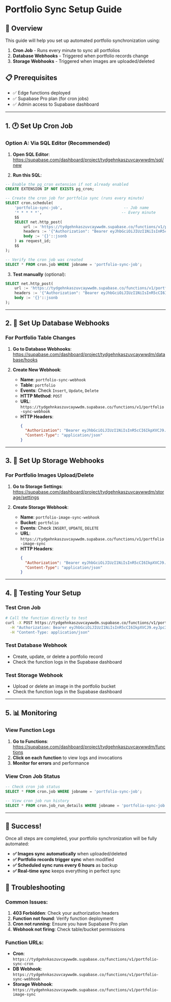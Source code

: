 # Portfolio Sync Setup Guide

## 🎯 Overview
This guide will help you set up automated portfolio synchronization using:
1. **Cron Job** - Runs every minute to sync all portfolios
2. **Database Webhooks** - Triggered when portfolio records change
3. **Storage Webhooks** - Triggered when images are uploaded/deleted

## 📋 Prerequisites
- ✅ Edge functions deployed
- ✅ Supabase Pro plan (for cron jobs)
- ✅ Admin access to Supabase dashboard

---

## 1. 🕐 Set Up Cron Job

### Option A: Via SQL Editor (Recommended)
1. **Open SQL Editor**: https://supabase.com/dashboard/project/tydgehnkaszuvcaywwdm/sql/new

2. **Run this SQL**:
```sql
-- Enable the pg_cron extension if not already enabled
CREATE EXTENSION IF NOT EXISTS pg_cron;

-- Create the cron job for portfolio sync (runs every minute)
SELECT cron.schedule(
    'portfolio-sync-job',                           -- Job name
    '* * * * *',                                   -- Every minute
    $$
    SELECT net.http_post(
        url := 'https://tydgehnkaszuvcaywwdm.supabase.co/functions/v1/portfolio-sync-cron',
        headers := '{"Authorization": "Bearer eyJhbGciOiJIUzI1NiIsInR5cCI6IkpXVCJ9.eyJpc3MiOiJzdXBhYmFzZSIsInJlZiI6InR5ZGdlaG5rYXN6dXZjYXl3d2RtIiwicm9sZSI6ImFub24iLCJpYXQiOjE3NDI0NDg0OTcsImV4cCI6MjA1ODAyNDQ5N30.YpQdD8zSpel_JmAVS3oL_esnNRSUY5mNVhPomZWCYQI", "Content-Type": "application/json"}'::jsonb,
        body := '{}'::jsonb
    ) as request_id;
    $$
);

-- Verify the cron job was created
SELECT * FROM cron.job WHERE jobname = 'portfolio-sync-job';
```

3. **Test manually** (optional):
```sql
SELECT net.http_post(
    url := 'https://tydgehnkaszuvcaywwdm.supabase.co/functions/v1/portfolio-sync-cron',
    headers := '{"Authorization": "Bearer eyJhbGciOiJIUzI1NiIsInR5cCI6IkpXVCJ9.eyJpc3MiOiJzdXBhYmFzZSIsInJlZiI6InR5ZGdlaG5rYXN6dXZjYXl3d2RtIiwicm9sZSI6ImFub24iLCJpYXQiOjE3NDI0NDg0OTcsImV4cCI6MjA1ODAyNDQ5N30.YpQdD8zSpel_JmAVS3oL_esnNRSUY5mNVhPomZWCYQI", "Content-Type": "application/json"}'::jsonb,
    body := '{}'::jsonb
);
```

---

## 2. 🔗 Set Up Database Webhooks

### For Portfolio Table Changes
1. **Go to Database Webhooks**: https://supabase.com/dashboard/project/tydgehnkaszuvcaywwdm/database/hooks

2. **Create New Webhook**:
   - **Name**: `portfolio-sync-webhook`
   - **Table**: `portfolio`
   - **Events**: Check `Insert`, `Update`, `Delete`
   - **HTTP Method**: `POST`
   - **URL**: `https://tydgehnkaszuvcaywwdm.supabase.co/functions/v1/portfolio-sync-webhook`
   - **HTTP Headers**: 
     ```json
     {
       "Authorization": "Bearer eyJhbGciOiJIUzI1NiIsInR5cCI6IkpXVCJ9.eyJpc3MiOiJzdXBhYmFzZSIsInJlZiI6InR5ZGdlaG5rYXN6dXZjYXl3d2RtIiwicm9sZSI6ImFub24iLCJpYXQiOjE3NDI0NDg0OTcsImV4cCI6MjA1ODAyNDQ5N30.YpQdD8zSpel_JmAVS3oL_esnNRSUY5mNVhPomZWCYQI",
       "Content-Type": "application/json"
     }
     ```

---

## 3. 📁 Set Up Storage Webhooks

### For Portfolio Images Upload/Delete
1. **Go to Storage Settings**: https://supabase.com/dashboard/project/tydgehnkaszuvcaywwdm/storage/settings

2. **Create Storage Webhook**:
   - **Name**: `portfolio-image-sync-webhook`
   - **Bucket**: `portfolio`
   - **Events**: Check `INSERT`, `UPDATE`, `DELETE`
   - **URL**: `https://tydgehnkaszuvcaywwdm.supabase.co/functions/v1/portfolio-image-sync`
   - **HTTP Headers**:
     ```json
     {
       "Authorization": "Bearer eyJhbGciOiJIUzI1NiIsInR5cCI6IkpXVCJ9.eyJpc3MiOiJzdXBhYmFzZSIsInJlZiI6InR5ZGdlaG5rYXN6dXZjYXl3d2RtIiwicm9sZSI6ImFub24iLCJpYXQiOjE3NDI0NDg0OTcsImV4cCI6MjA1ODAyNDQ5N30.YpQdD8zSpel_JmAVS3oL_esnNRSUY5mNVhPomZWCYQI",
       "Content-Type": "application/json"
     }
     ```

---

## 4. 🧪 Testing Your Setup

### Test Cron Job
```bash
# Call the function directly to test
curl -X POST https://tydgehnkaszuvcaywwdm.supabase.co/functions/v1/portfolio-sync-cron \
  -H "Authorization: Bearer eyJhbGciOiJIUzI1NiIsInR5cCI6IkpXVCJ9.eyJpc3MiOiJzdXBhYmFzZSIsInJlZiI6InR5ZGdlaG5rYXN6dXZjYXl3d2RtIiwicm9sZSI6ImFub24iLCJpYXQiOjE3NDI0NDg0OTcsImV4cCI6MjA1ODAyNDQ5N30.YpQdD8zSpel_JmAVS3oL_esnNRSUY5mNVhPomZWCYQI" \
  -H "Content-Type: application/json"
```

### Test Database Webhook
- Create, update, or delete a portfolio record
- Check the function logs in the Supabase dashboard

### Test Storage Webhook
- Upload or delete an image in the portfolio bucket
- Check the function logs in the Supabase dashboard

---

## 5. 📊 Monitoring

### View Function Logs
1. **Go to Functions**: https://supabase.com/dashboard/project/tydgehnkaszuvcaywwdm/functions
2. **Click on each function** to view logs and invocations
3. **Monitor for errors** and performance

### View Cron Job Status
```sql
-- Check cron job status
SELECT * FROM cron.job WHERE jobname = 'portfolio-sync-job';

-- View cron job run history
SELECT * FROM cron.job_run_details WHERE jobname = 'portfolio-sync-job' ORDER BY start_time DESC LIMIT 10;
```

---

## 🎉 Success!

Once all steps are completed, your portfolio synchronization will be fully automated:

- **✅ Images sync automatically** when uploaded/deleted
- **✅ Portfolio records trigger sync** when modified  
- **✅ Scheduled sync runs every 6 hours** as backup
- **✅ Real-time sync** keeps everything in perfect sync

## 🔧 Troubleshooting

### Common Issues:
1. **403 Forbidden**: Check your authorization headers
2. **Function not found**: Verify function deployment
3. **Cron not running**: Ensure you have Supabase Pro plan
4. **Webhook not firing**: Check table/bucket permissions

### Function URLs:
- **Cron**: `https://tydgehnkaszuvcaywwdm.supabase.co/functions/v1/portfolio-sync-cron`
- **DB Webhook**: `https://tydgehnkaszuvcaywwdm.supabase.co/functions/v1/portfolio-sync-webhook`  
- **Storage Webhook**: `https://tydgehnkaszuvcaywwdm.supabase.co/functions/v1/portfolio-image-sync` 